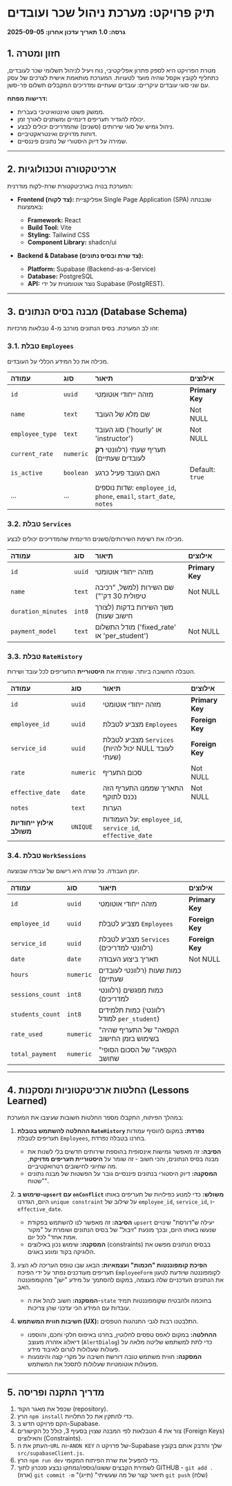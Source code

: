# תיק פרויקט: מערכת ניהול שכר ועובדים

**גרסה: 1.0**
**תאריך עדכון אחרון: 2025-09-05**

## 1. חזון ומטרה

מטרת הפרויקט היא לספק פתרון אפליקטיבי, נוח ויעיל לניהול תשלומי שכר לעובדים, כתחליף לקובץ אקסל שהיה מועד לטעויות. המערכת מותאמת אישית לצרכים של עסק עם שני סוגי עובדים עיקריים: עובדים שעתיים ומדריכים המקבלים תשלום פר-סשן.

**דרישות מפתח:**
- ממשק פשוט ואינטואיטיבי בעברית.
- יכולת להגדיר תעריפים דינמיים ומשתנים לאורך זמן.
- ניהול גמיש של סוגי שירותים (סשנים) שהמדריכים יכולים לבצע.
- דוחות מדויקים ואינטראקטיביים.
- שמירה על דיוק היסטורי של נתונים פיננסיים.

---

## 2. ארכיטקטורה וטכנולוגיות

המערכת בנויה בארכיטקטורת שרת-לקוח מודרנית:

*   **Frontend (צד לקוח):** אפליקציית Single Page Application (SPA) שנבנתה באמצעות:
    *   **Framework:** React
    *   **Build Tool:** Vite
    *   **Styling:** Tailwind CSS
    *   **Component Library:** shadcn/ui

*   **Backend & Database (צד שרת ובסיס נתונים):**
    *   **Platform:** Supabase (Backend-as-a-Service)
    *   **Database:** PostgreSQL
    *   **API:** נוצר אוטומטית על ידי Supabase (PostgREST).

---

## 3. מבנה בסיס הנתונים (Database Schema)

זהו לב המערכת. בסיס הנתונים מורכב מ-4 טבלאות מרכזיות:

### 3.1. טבלת `Employees`
מכילה את כל המידע הכללי על העובדים.

| עמודה | סוג | תיאור | אילוצים |
| :--- | :--- | :--- | :--- |
| `id` | `uuid` | מזהה ייחודי אוטומטי | **Primary Key** |
| `name` | `text` | שם מלא של העובד | Not NULL |
| `employee_type`| `text` | סוג העובד ('hourly' או 'instructor') | Not NULL |
| `current_rate` | `numeric` | תעריף שעתי (רלוונטי **רק** לעובדים שעתיים) | |
| `is_active` | `boolean`| האם העובד פעיל כרגע | Default: `true` |
| ... | ... | שדות נוספים: `employee_id`, `phone`, `email`, `start_date`, `notes` | |

### 3.2. טבלת `Services`
מכילה את רשימת השירותים/סשנים הדינמית שהמדריכים יכולים לבצע.

| עמודה | סוג | תיאור | אילוצים |
| :--- | :--- | :--- | :--- |
| `id` | `uuid` | מזהה ייחודי אוטומטי | **Primary Key** |
| `name` | `text` | שם השירות (למשל, "רכיבה טיפולית 30 דק'") | Not NULL |
| `duration_minutes`| `int8`| משך השירות בדקות (לצורך חישוב שעות) | |
| `payment_model` | `text` | מודל התשלום ('fixed_rate' או 'per_student') | Not NULL |

### 3.3. טבלת `RateHistory`
הטבלה החשובה ביותר. שומרת את **היסטוריית** התעריפים לכל עובד ושירות.

| עמודה | סוג | תיאור | אילוצים |
| :--- | :--- | :--- | :--- |
| `id` | `uuid` | מזהה ייחודי אוטומטי | **Primary Key** |
| `employee_id` | `uuid` | מצביע לטבלת `Employees` | **Foreign Key** |
| `service_id` | `uuid` | מצביע לטבלת `Services` (יכול להיות NULL לעובד שעתי) | **Foreign Key** |
| `rate` | `numeric` | סכום התעריף | Not NULL |
| `effective_date`| `date` | התאריך שממנו התעריף הזה נכנס לתוקף | Not NULL |
| `notes` | `text` | הערות | |
| **אילוץ ייחודיות משולב** | `UNIQUE` | על העמודות: `employee_id`, `service_id`, `effective_date` | |

### 3.4. טבלת `WorkSessions`
יומן העבודה. כל שורה היא רישום של עבודה שבוצעה.

| עמודה | סוג | תיאור | אילוצים |
| :--- | :--- | :--- | :--- |
| `id` | `uuid` | מזהה ייחודי אוטומטי | **Primary Key** |
| `employee_id` | `uuid` | מצביע לטבלת `Employees` | **Foreign Key** |
| `service_id` | `uuid` | מצביע לטבלת `Services` (רלוונטי למדריכים) | **Foreign Key** |
| `date` | `date` | תאריך ביצוע העבודה | Not NULL |
| `hours` | `numeric` | כמות שעות (רלוונטי לעובדים שעתיים) | |
| `sessions_count`| `int8` | כמות מפגשים (רלוונטי למדריכים) | |
| `students_count`| `int8` | כמות תלמידים (רלוונטי למודל `per_student`) | |
| `rate_used` | `numeric`| "הקפאה" של התעריף שהיה בשימוש בזמן החישוב | |
| `total_payment`| `numeric`| "הקפאה" של הסכום הסופי שחושב | |

---

## 4. החלטות ארכיטקטוניות ומסקנות (Lessons Learned)

במהלך הפיתוח, התקבלו מספר החלטות חשובות שעיצבו את המערכת:

1.  **ההחלטה להשתמש בטבלת `RateHistory` נפרדת:** במקום להוסיף עמודות תעריפים לטבלת `Employees`, בחרנו בטבלה נפרדת.
    *   **הסיבה:** זה מאפשר גמישות אינסופית בהוספת שירותים חדשים בלי לשנות את מבנה בסיס הנתונים, והכי חשוב - זה שומר על **היסטוריית תעריפים מדויקת**, מה שחיוני לחישובים רטרואקטיביים.
    *   **המסקנה:** דיוק היסטורי בנתונים פיננסיים גובר על הפשטות של מבנה נתונים "שטוח".

2.  **שימוש ב-`upsert` עם `onConflict` משולש:** כדי למנוע כפילויות של תעריפים באותו היום, הגדרנו `unique constraint` על שילוב של `employee_id`, `service_id`, ו-`effective_date`.
    *   **הסיבה:** זה מאפשר לנו להשתמש בפקודת `upsert` יעילה ש"דורסת" שינויים שנעשו באותו היום, ובכך מונעת "זיבול" של בסיס הנתונים ושומרת על "מקור אמת אחד" לכל יום.
    *   **המסקנה:** שימוש נכון באילוצים (constraints) בבסיס הנתונים מפשט את הלוגיקה בקוד ומונע באגים.

3.  **הפיכת קומפוננטות "חכמות" ועצמאיות:** הבאג שבו טופס העריכה לא הציג תעריפים מעודכנים נפתר על ידי הפיכת `EmployeeForm` לקומפוננטה שיודעת לטעון את הנתונים העדכניים שלה בעצמה, במקום להסתמך על מידע "ישן" מהקומפוננטה האב.
    *   **המסקנה:** חשוב לנהל את ה-`state` בחוכמה ולהבטיח שקומפוננטות תמיד עובדות עם המידע הכי עדכני שהן צריכות.

4.  **חשיבות חווית המשתמש (UX):** התלבטנו רבות לגבי התנהגות הטפסים.
    *   **ההחלטה:** במקום לאפס טפסים לחלוטין, בחרנו באיפוס חלקי וחכם, והוספנו דיאלוג אזהרה מעוצב (`AlertDialog`) כדי לתת למשתמש שליטה מלאה על פעולות שעלולות לגרום לאיבוד מידע.
    *   **המסקנה:** חווית משתמש טובה דורשת חשיבה על מקרי קצה והימנעות מפעולות אוטומטיות שעלולות לתסכל את המשתמש.

---

## 5. מדריך התקנה ופריסה

1.  שכפל את מאגר הקוד (repository).
2.  הרץ `npm install` כדי להתקין את כל התלויות.
3.  הקם פרויקט חדש ב-Supabase.
4.  צור את 4 הטבלאות לפי המבנה שצוין בסעיף 3, כולל כל הקישורים (Foreign Keys) והאילוצים (Constraints).
5.  העתק את ה-`URL` וה-`ANON KEY` של פרויקט ה-Supabase שלך והדבק אותם בקובץ `src/supabaseClient.js`.
6.  הרץ `npm run dev` כדי להפעיל את שרת הפיתוח המקומי.
7.  לשמירת הקבצים ששונו/נוספו/נמחקו נבצע סנכרון לתוך GITHUB - `git add .` (ארוז) `git commit -m` "תיאור קצר של מה שעשיתי" (תייג) `git push` (שלח)